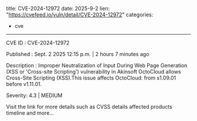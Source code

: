  
title: CVE-2024-12972
date: 2025-9-2
lien: "https://cvefeed.io/vuln/detail/CVE-2024-12972"
categories:
  - cve
---

CVE ID : CVE-2024-12972

Published :  Sept. 2
2025
12:15 p.m. | 2 hours
7 minutes ago

Description : Improper Neutralization of Input During Web Page Generation (XSS or 'Cross-site Scripting') vulnerability in Akinsoft OctoCloud allows Cross-Site Scripting (XSS).This issue affects OctoCloud: from s1.09.01 before v1.11.01.

Severity: 4.3 | MEDIUM

Visit the link for more details
such as CVSS details
affected products
timeline
and more...
